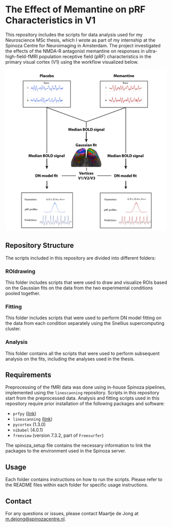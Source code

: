# The Effect of Memantine on pRF Characteristics in V1

This repository includes the scripts for data analysis used for my Neuroscience MSc thesis, which I wrote as part of my internship at the Spinoza Centre for Neuroimaging in Amsterdam. The project investigated the effects of the NMDA-R antagonist memantine on responses in ultra-high-field-fMRI population receptive field (pRF) characteristics in the primary visual cortex (V1) using the workflow visualized below.

![Workflow of the study](./figures/workflow.png)

## Repository Structure

The scripts included in this repository are divided into different folders:

### ROIdrawing
This folder includes scripts that were used to draw and visualize ROIs based on the Gaussian fits on the data from the two experimental conditions pooled together.

### Fitting
This folder includes scripts that were used to perform DN model fitting on the data from each condition separately using the Snellius supercomputing cluster.

### Analysis
This folder contains all the scripts that were used to perform subsequent analysis on the fits, including the analyses used in the thesis.

## Requirements

Preprocessing of the fMRI data was done using in-house Spinoza pipelines, implemented using the `linescanning` repository. Scripts in this repository start from the preprocessed data. Analysis and fitting scripts used in this repository require prior installation of the following packages and software:

- `prfpy` ([link](https://github.com/VU-Cog-Sci/prfpy))
- `linescanning` ([link](https://github.com/gjheij/linescanning))
- `pycortex` (1.3.0)
- `nibabel` (4.0.1)
- `freeview` (version 7.3.2, part of `Freesurfer`)

The spinoza_setup file contains the necessary information to link the packages to the environment used in the Spinoza server. 

## Usage
Each folder contains instructions on how to run the scripts. Please refer to the README files within each folder for specific usage instructions.

## Contact
For any questions or issues, please contact Maartje de Jong at m.dejong@spinozacentre.nl.
